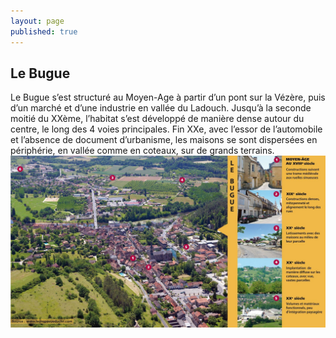 ```yaml
---
layout: page
published: true
---
```


## Le Bugue

Le Bugue s’est structuré au Moyen-Age à partir d’un pont sur la Vézère, puis d’un marché et d’une industrie en vallée du Ladouch. Jusqu’à la seconde moitié du XXème, l’habitat s’est développé de manière dense autour du centre, le long des 4 voies principales. Fin XXe, avec l’essor de l’automobile et l’absence de document d’urbanisme, les maisons se sont dispersées en périphérie, en vallée comme en coteaux, sur de grands terrains.
![](/data/images/9/histoire/9_HISTOIRE_POPB2.jpg)